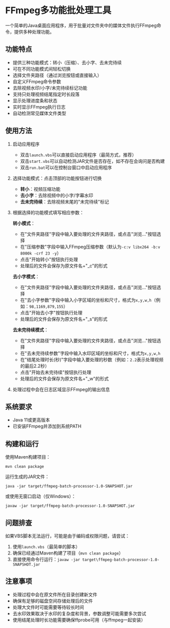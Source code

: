 # FFmpeg多功能批处理工具

一个简单的Java桌面应用程序，用于批量对文件夹中的媒体文件执行FFmpeg命令，提供多种处理功能。

## 功能特点

- 提供三种功能模式：转小（压缩）、去小字、去未完待续
- 可在不同功能模式间轻松切换
- 选择文件夹路径（通过浏览按钮或直接输入）
- 自定义FFmpeg命令参数
- 去除视频水印/小字/未完待续标记功能
- 支持只处理视频结尾指定时长段落
- 显示处理进度条和状态
- 实时显示FFmpeg执行日志
- 自动检测常见媒体文件类型

## 使用方法

1. 启动应用程序
   - 双击`launch.vbs`可以直接启动应用程序（最简方式，推荐）
   - 双击`start.vbs`可以自动检测JAR文件是否存在，如不存在会询问是否构建
   - 双击`run.bat`可以在控制台窗口中启动应用程序

2. 选择功能模式：点击顶部的功能按钮进行切换
   - **转小**：视频压缩功能
   - **去小字**：去除视频中的小字/字幕水印
   - **去未完待续**：去除视频末尾的"未完待续"标记

3. 根据选择的功能模式填写相应参数：

   **转小模式**：
   - 在"文件夹路径"字段中输入要处理的文件夹路径，或点击"浏览..."按钮选择
   - 在"压缩参数"字段中输入FFmpeg压缩参数（默认为`-c:v libx264 -b:v 8000k -crf 23 -y`）
   - 点击"开始转小"按钮执行处理
   - 处理后的文件会保存为原文件名+"_c"的形式

   **去小字模式**：
   - 在"文件夹路径"字段中输入要处理的文件夹路径，或点击"浏览..."按钮选择
   - 在"去小字参数"字段中输入小字区域的坐标和尺寸，格式为`x,y,w,h`（例如：`98,1169,879,155`）
   - 点击"开始去小字"按钮执行处理
   - 处理后的文件会保存为原文件名+"_s"的形式

   **去未完待续模式**：
   - 在"文件夹路径"字段中输入要处理的文件夹路径，或点击"浏览..."按钮选择
   - 在"去未完待续参数"字段中输入水印区域的坐标和尺寸，格式为`x,y,w,h`
   - 在"结尾处理时长(秒)"字段中输入要处理的秒数（例如：`2.2`表示处理视频的最后2.2秒）
   - 点击"开始去未完待续"按钮执行处理
   - 处理后的文件会保存为原文件名+"_w"的形式

4. 处理过程中会在日志区域显示FFmpeg的输出信息

## 系统要求

- Java 11或更高版本
- 已安装FFmpeg并添加到系统PATH

## 构建和运行

使用Maven构建项目：

```
mvn clean package
```

运行生成的JAR文件：

```
java -jar target/ffmpeg-batch-processor-1.0-SNAPSHOT.jar
```

或使用无窗口启动（仅Windows）：

```
javaw -jar target/ffmpeg-batch-processor-1.0-SNAPSHOT.jar
```

## 问题排查

如果VBS脚本无法运行，可能是由于编码或权限问题，请尝试：

1. 使用`launch.vbs`（最简单的脚本）
2. 确保已经通过Maven构建了项目（`mvn clean package`）
3. 直接使用命令行运行：`javaw -jar target\ffmpeg-batch-processor-1.0-SNAPSHOT.jar`

## 注意事项

- 处理过程中会在原文件所在目录创建新文件
- 确保有足够的磁盘空间存储处理后的文件
- 处理大文件时可能需要等待较长时间
- 去水印效果取决于水印的复杂度和背景，参数调整可能需要多次尝试
- 使用结尾处理时长功能需要确保ffprobe可用（与ffmpeg一起安装） 